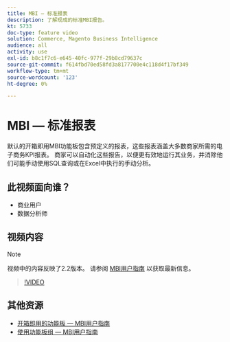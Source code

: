 ```yaml
---
title: MBI — 标准报表
description: 了解现成的标准MBI报告。
kt: 5733
doc-type: feature video
solution: Commerce, Magento Business Intelligence
audience: all
activity: use
exl-id: b8c1f7c6-e645-40fc-977f-29b8cd79637c
source-git-commit: f614fbd70ed58fd3a8177700e4c118d4f17bf349
workflow-type: tm+mt
source-wordcount: '123'
ht-degree: 0%

---
```


# MBI — 标准报表

默认的开箱即用MBI功能板包含预定义的报表，这些报表涵盖大多数商家所需的电子商务KPI报表。 商家可以自动化这些报告，以便更有效地运行其业务，并消除他们可能手动使用SQL查询或在Excel中执行的手动分析。

## 此视频面向谁？

- 商业用户
- 数据分析师

## 视频内容

>[!NOTE]
>
>视频中的内容反映了2.2版本。 请参阅 [MBI用户指南](https://experienceleague.adobe.com/docs/commerce-business-intelligence/mbi/guide-overview.html) 以获取最新信息。

>[!VIDEO](https://video.tv.adobe.com/v/35987?quality=12&learn=on)

## 其他资源

- [开箱即用的功能板 — MBI用户指南](https://experienceleague.adobe.com/docs/commerce-business-intelligence/mbi/build/dashboards/dashboards-pro.html)
- [使用功能板组 — MBI用户指南](https://experienceleague.adobe.com/docs/commerce-business-intelligence/mbi/build/dashboards/using-dashboard-groups.html)
